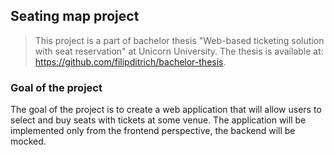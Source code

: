 ## Seating map project
> This project is a part of bachelor thesis "Web-based ticketing solution with seat reservation" at Unicorn University.
> The thesis is available at: https://github.com/filipditrich/bachelor-thesis.

### Goal of the project
The goal of the project is to create a web application that will allow users to select and buy seats with tickets at some venue. The application will be implemented only from the frontend perspective, the backend will be mocked.

